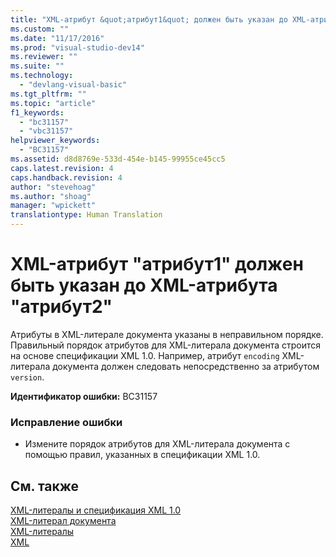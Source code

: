 ```yaml
---
title: "XML-атрибут &quot;атрибут1&quot; должен быть указан до XML-атрибута &quot;атрибут2&quot; | Microsoft Docs"
ms.custom: ""
ms.date: "11/17/2016"
ms.prod: "visual-studio-dev14"
ms.reviewer: ""
ms.suite: ""
ms.technology: 
  - "devlang-visual-basic"
ms.tgt_pltfrm: ""
ms.topic: "article"
f1_keywords: 
  - "bc31157"
  - "vbc31157"
helpviewer_keywords: 
  - "BC31157"
ms.assetid: d8d8769e-533d-454e-b145-99955ce45cc5
caps.latest.revision: 4
caps.handback.revision: 4
author: "stevehoag"
ms.author: "shoag"
manager: "wpickett"
translationtype: Human Translation
---
```

# XML-атрибут &quot;атрибут1&quot; должен быть указан до XML-атрибута &quot;атрибут2&quot;
Атрибуты в XML\-литерале документа указаны в неправильном порядке. Правильный порядок атрибутов для XML\-литерала документа строится на основе спецификации XML 1.0. Например, атрибут `encoding` XML\-литерала документа должен следовать непосредственно за атрибутом `version`.  
  
 **Идентификатор ошибки:** BC31157  
  
### Исправление ошибки  
  
-   Измените порядок атрибутов для XML\-литерала документа с помощью правил, указанных в спецификации XML 1.0.  
  
## См. также  
 [XML\-литералы и спецификация XML 1.0](../../visual-basic/programming-guide/language-features/xml/xml-literals-and-the-xml-1-0-specification.md)   
 [XML\-литерал документа](../../visual-basic/language-reference/xml-literals/xml-document-literal.md)   
 [XML\-литералы](../../visual-basic/language-reference/xml-literals/index.md)   
 [XML](../../visual-basic/programming-guide/language-features/xml/index.md)